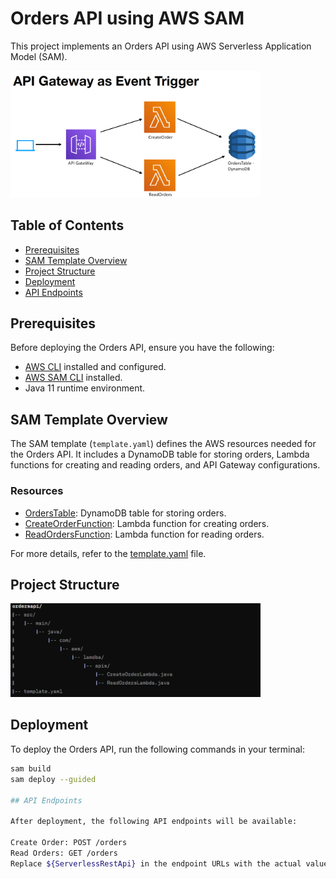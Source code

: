 # Orders API using AWS SAM

This project implements an Orders API using AWS Serverless Application Model (SAM).

<img src="./APIGW.png" alt="Orders API Flow" width="400">

## Table of Contents

- [Prerequisites](#prerequisites)
- [SAM Template Overview](#sam-template-overview)
- [Project Structure](#project-structure)
- [Deployment](#deployment)
- [API Endpoints](#api-endpoints)


## Prerequisites

Before deploying the Orders API, ensure you have the following:

- [AWS CLI](https://aws.amazon.com/cli/) installed and configured.
- [AWS SAM CLI](https://docs.aws.amazon.com/serverless-application-model/latest/developerguide/serverless-sam-cli-install.html) installed.
- Java 11 runtime environment.

## SAM Template Overview

The SAM template (`template.yaml`) defines the AWS resources needed for the Orders API. It includes a DynamoDB table for storing orders, Lambda functions for creating and reading orders, and API Gateway configurations.

### Resources

- [OrdersTable](#orderstable): DynamoDB table for storing orders.
- [CreateOrderFunction](#createorderfunction): Lambda function for creating orders.
- [ReadOrdersFunction](#readordersfunction): Lambda function for reading orders.

For more details, refer to the [template.yaml](template.yaml) file.

## Project Structure

<img src="./Project Structure.png" alt="Project Structure" width="400">

## Deployment

To deploy the Orders API, run the following commands in your terminal:

```bash
sam build
sam deploy --guided

## API Endpoints

After deployment, the following API endpoints will be available:

Create Order: POST /orders
Read Orders: GET /orders
Replace ${ServerlessRestApi} in the endpoint URLs with the actual value.
